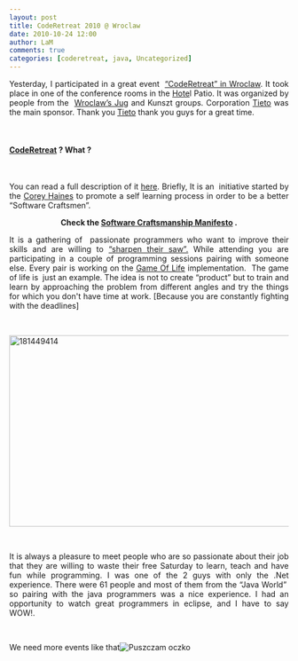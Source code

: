 ```yaml
---
layout: post
title: CodeRetreat 2010 @ Wroclaw
date: 2010-10-24 12:00
author: LaM
comments: true
categories: [coderetreat, java, Uncategorized]
---
```

<p align="justify">Yesterday, I participated in a great event&#160; <a href="http://coderetreat.wroclaw.pl/">“CodeRetreat” in Wroclaw</a>. It took place in one of the conference rooms in the <a href="http://www.hotelpatio.pl/en">Hote</a>l Patio. It was organized by people from the&#160; <a href="http://groups.google.com/group/wroclaw-jug?pli=1">Wroclaw’s Jug</a> and Kunszt groups. Corporation <a href="http://tieto.pl/">Tieto</a> was the main sponsor. Thank you <a href="http://tieto.pl/">Tieto</a> thank you guys for a great time.</p>  <p align="justify">&#160;</p>  <h4 align="justify"><a href="http://www.coderetreat.com/">CodeRetreat</a> ? What ? </h4>  <p align="justify">&#160;</p>  <p align="justify">You can read a full description of it <a href="http://www.coderetreat.com/how-it-works.html">here</a>. Briefly, It is an&#160; initiative started by the <a href="http://www.coreyhaines.com/">Corey Haines</a> to promote a self learning process in order to be a better “Software Craftsmen”. </p>  <p align="center"><strong>Check the </strong><a href="http://manifesto.softwarecraftsmanship.org/"><strong>Software Craftsmanship Manifesto</strong></a><strong> .</strong></p>  <p align="justify">It is a gathering of&#160; passionate programmers who want to improve their skills and are willing to <a href="https://www.stephencovey.com/7habits/7habits-habit7.php">“sharpen their saw”.</a> While attending you are participating in a couple of programming sessions pairing with someone else. Every pair is working on the <a href="http://www.bitstorm.org/gameoflife/">Game Of Life</a> implementation.&#160; The game of life is&#160; just an example. The idea is not to create “product” but to train and learn by approaching the problem from different angles and try the things for which you don't have time at work. [Because you are constantly fighting with the deadlines]</p>  <p align="justify">&#160;</p>  <p align="justify"><a href="http://lammichalfranc.files.wordpress.com/2010/10/181449414.jpg"><img style="background-image:none;padding-left:0;padding-right:0;display:block;float:none;margin-left:auto;margin-right:auto;padding-top:0;border-width:0;" title="181449414" border="0" alt="181449414" src="http://lammichalfranc.files.wordpress.com/2010/10/181449414_thumb.jpg" width="555" height="345" /></a></p>  <p align="justify">&#160;</p>  <p align="justify">It is always a pleasure to meet people who are so passionate about their job that they are willing to waste their free Saturday to learn, teach and have fun while programming. I was one of the 2 guys with only the .Net experience. There were 61 people and most of them from the “Java World”&#160; so pairing with the java programmers was a nice experience. I had an opportunity to watch great programmers in eclipse, and I have to say WOW!. </p>  <p align="justify">&#160;</p>  <p align="justify">We need more events like that<img style="border-style:none;" class="wlEmoticon wlEmoticon-winkingsmile" alt="Puszczam oczko" src="http://lammichalfranc.files.wordpress.com/2010/10/wlemoticon-winkingsmile.png" /></p>
